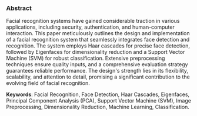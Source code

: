 ### Abstract

Facial recognition systems have gained considerable traction in various applications, including security, authentication, and human-computer interaction. This paper meticulously outlines the design and implementation of a facial recognition system that seamlessly integrates face detection and recognition. The system employs Haar cascades for precise face detection, followed by Eigenfaces for dimensionality reduction and a Support Vector Machine (SVM) for robust classification. Extensive preprocessing techniques ensure quality inputs, and a comprehensive evaluation strategy guarantees reliable performance. The design's strength lies in its flexibility, scalability, and attention to detail, promising a significant contribution to the evolving field of facial recognition. 

**Keywords**: Facial Recognition, Face Detection, Haar Cascades, Eigenfaces, Principal Component Analysis (PCA), Support Vector Machine (SVM), Image Preprocessing, Dimensionality Reduction, Machine Learning, Classification.